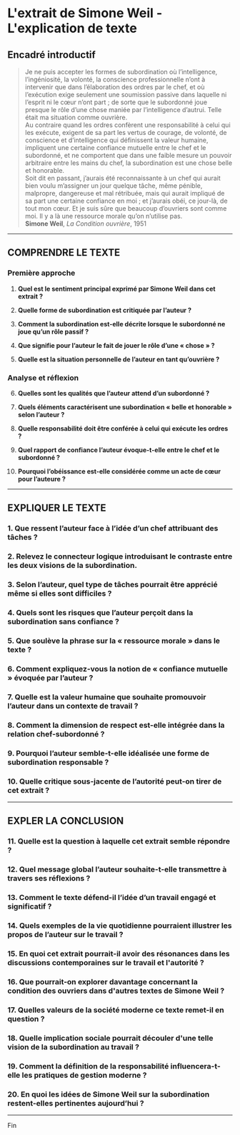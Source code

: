 # L'extrait de Simone Weil - L'explication de texte

## Encadré introductif
> Je ne puis accepter les formes de subordination où l’intelligence, l’ingéniosité, la volonté, la conscience professionnelle n’ont à intervenir que dans l’élaboration des ordres par le chef, et où l’exécution exige seulement une soumission passive dans laquelle ni l’esprit ni le cœur n’ont part ; de sorte que le subordonné joue presque le rôle d’une chose maniée par l’intelligence d’autrui. Telle était ma situation comme ouvrière.  
> Au contraire quand les ordres confèrent une responsabilité à celui qui les exécute, exigent de sa part les vertus de courage, de volonté, de conscience et d’intelligence qui définissent la valeur humaine, impliquent une certaine confiance mutuelle entre le chef et le subordonné, et ne comportent que dans une faible mesure un pouvoir arbitraire entre les mains du chef, la subordination est une chose belle et honorable.  
> Soit dit en passant, j’aurais été reconnaissante à un chef qui aurait bien voulu m’assigner un jour quelque tâche, même pénible, malpropre, dangereuse et mal rétribuée, mais qui aurait impliqué de sa part une certaine confiance en moi ; et j’aurais obéi, ce jour-là, de tout mon cœur. Et je suis sûre que beaucoup d’ouvriers sont comme moi. Il y a là une ressource morale qu’on n’utilise pas.  
> **Simone Weil**, *La Condition ouvrière*, 1951

---

## COMPRENDRE LE TEXTE

### Première approche

1. **Quel est le sentiment principal exprimé par Simone Weil dans cet extrait ?**
   
2. **Quelle forme de subordination est critiquée par l’auteur ?**
   
3. **Comment la subordination est-elle décrite lorsque le subordonné ne joue qu’un rôle passif ?**
   
4. **Que signifie pour l’auteur le fait de jouer le rôle d’une « chose » ?**
   
5. **Quelle est la situation personnelle de l’auteur en tant qu’ouvrière ?**

### Analyse et réflexion

6. **Quelles sont les qualités que l’auteur attend d’un subordonné ?**
   
7. **Quels éléments caractérisent une subordination « belle et honorable » selon l’auteur ?**
   
8. **Quelle responsabilité doit être conférée à celui qui exécute les ordres ?**
   
9. **Quel rapport de confiance l’auteur évoque-t-elle entre le chef et le subordonné ?**
   
10. **Pourquoi l’obéissance est-elle considérée comme un acte de cœur pour l’auteure ?**

---

## EXPLIQUER LE TEXTE

### 1. Que ressent l’auteur face à l’idée d’un chef attribuant des tâches ? 

### 2. Relevez le connecteur logique introduisant le contraste entre les deux visions de la subordination.

### 3. Selon l’auteur, quel type de tâches pourrait être apprécié même si elles sont difficiles ? 

### 4. Quels sont les risques que l’auteur perçoit dans la subordination sans confiance ? 

### 5. Que soulève la phrase sur la « ressource morale » dans le texte ? 

### 6. Comment expliquez-vous la notion de « confiance mutuelle » évoquée par l’auteur ?

### 7. Quelle est la valeur humaine que souhaite promouvoir l’auteur dans un contexte de travail ? 

### 8. Comment la dimension de respect est-elle intégrée dans la relation chef-subordonné ?

### 9. Pourquoi l’auteur semble-t-elle idéalisée une forme de subordination responsable ?

### 10. Quelle critique sous-jacente de l’autorité peut-on tirer de cet extrait ?

---

## EXPLER LA CONCLUSION

### 11. Quelle est la question à laquelle cet extrait semble répondre ?

### 12. Quel message global l’auteur souhaite-t-elle transmettre à travers ses réflexions ?

### 13. Comment le texte défend-il l’idée d’un travail engagé et significatif ?

### 14. Quels exemples de la vie quotidienne pourraient illustrer les propos de l’auteur sur le travail ?

### 15. En quoi cet extrait pourrait-il avoir des résonances dans les discussions contemporaines sur le travail et l'autorité ? 

### 16. Que pourrait-on explorer davantage concernant la condition des ouvriers dans d'autres textes de Simone Weil ?

### 17. Quelles valeurs de la société moderne ce texte remet-il en question ? 

### 18. Quelle implication sociale pourrait découler d'une telle vision de la subordination au travail ?

### 19. Comment la définition de la responsabilité influencera-t-elle les pratiques de gestion moderne ? 

### 20. En quoi les idées de Simone Weil sur la subordination restent-elles pertinentes aujourd’hui ? 

--- 

Fin